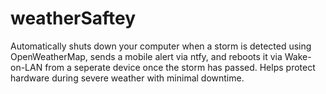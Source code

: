 # weatherSaftey
Automatically shuts down your computer when a storm is detected using OpenWeatherMap, sends a mobile alert via ntfy, and reboots it via Wake-on-LAN from a seperate device once the storm has passed. Helps protect hardware during severe weather with minimal downtime.
